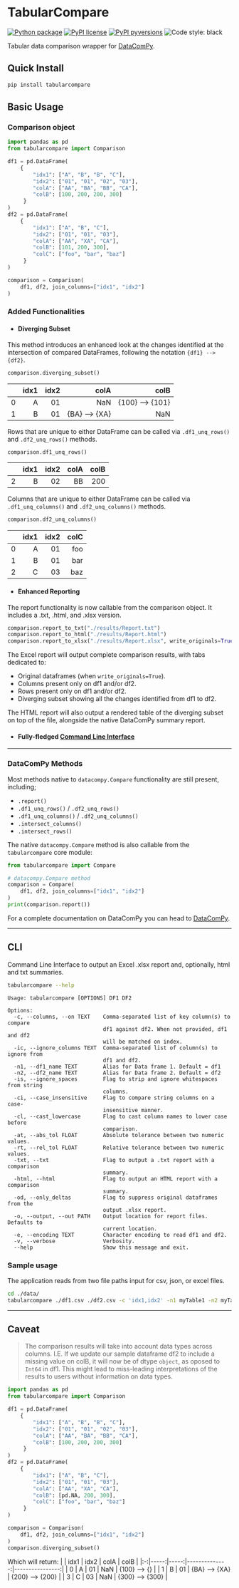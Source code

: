 # TabularCompare

[![Python package](https://github.com/erich-hs/tabularcompare/actions/workflows/python-package.yml/badge.svg)](https://github.com/erich-hs/tabularcompare/actions/workflows/python-package.yml) [![PyPI license](https://img.shields.io/pypi/l/tabularcompare)](https://pypi.python.org/pypi/tabularcompare/) [![PyPI pyversions](https://img.shields.io/pypi/pyversions/tabularcompare.svg)](https://img.shields.io/pypi/pyversions/tabularcompare) ![Code style: black](https://img.shields.io/badge/code%20style-black-000000.svg)

Tabular data comparison wrapper for [DataComPy](https://capitalone.github.io/datacompy/).

## Quick Install
```bash
pip install tabularcompare
```

## Basic Usage

### Comparison object
```python
import pandas as pd
from tabularcompare import Comparison

df1 = pd.DataFrame(
    {
        "idx1": ["A", "B", "B", "C"],
        "idx2": ["01", "01", "02", "03"],
        "colA": ["AA", "BA", "BB", "CA"],
        "colB": [100, 200, 200, 300]
     }
)
df2 = pd.DataFrame(
    {
        "idx1": ["A", "B", "C"],
        "idx2": ["01", "01", "03"],
        "colA": ["AA", "XA", "CA"],
        "colB": [101, 200, 300],
        "colC": ["foo", "bar", "baz"]
     }
)

comparison = Comparison(
    df1, df2, join_columns=["idx1", "idx2"]
)
```
### Added Functionalities
- #### Diverging Subset
This method introduces an enhanced look at the changes identified at the intersection of compared DataFrames, following the notation ```{df1} --> {df2}```.
```python
comparison.diverging_subset()
```
|   | idx1 | idx2 |          colA |            colB |
|:-:|-----:|-----:|--------------:|----------------:|
| 0 | A    | 01   | NaN           | {100} --> {101} |
| 1 | B    | 01   | {BA} --> {XA} | NaN             |

Rows that are unique to either DataFrame can be called via ```.df1_unq_rows()``` and ```.df2_unq_rows()``` methods.

```python
comparison.df1_unq_rows()
```
|   | idx1 | idx2 |	colA | colB |
|:-:|-----:|-----:|-----:|-----:|
| 2 |	B  |  02  |  BB  |	200 |

Columns that are unique to either DataFrame can be called via ```.df1_unq_columns()``` and ```.df2_unq_columns()``` methods.

```python
comparison.df2_unq_columns()
```
|   | idx1 | idx2 |	 colC |
|:-:|-----:|-----:|------:|
| 0 |	A  |  01  |  foo  |
| 1 |	B  |  01  |  bar  |
| 2 |	C  |  03  |  baz  |

- #### Enhanced Reporting
The report functionality is now callable from the comparison object. It includes a .txt, .html, and .xlsx version.
```python
comparison.report_to_txt("./results/Report.txt")
comparison.report_to_html("./results/Report.html")
comparison.report_to_xlsx("./results/Report.xlsx", write_originals=True)
```
The Excel report will output complete comparison results, with tabs dedicated to:
* Original dataframes (when ```write_originals=True```).
* Columns present only on df1 and/or df2.
* Rows present only on df1 and/or df2.
* Diverging subset showing all the changes identified from df1 to df2.

The HTML report will also output a rendered table of the diverging subset on top of the file, alongside the native DataComPy summary report.

- #### Fully-fledged [Command Line Interface](#CLI)
---
### DataComPy Methods
Most methods native to ```datacompy.Compare``` functionality are still present, including;
* ```.report()```
* ```.df1_unq_rows()``` / ```.df2_unq_rows()```
* ```.df1_unq_columns()``` / ```.df2_unq_columns()```
* ```.intersect_columns()```
* ```.intersect_rows()```

The native ```datacompy.Compare``` method is also callable from the ```tabularcompare``` core module:
```python
from tabularcompare import Compare

# datacompy.Compare method
comparison = Compare(
    df1, df2, join_columns=["idx1", "idx2"]
)
print(comparison.report())
```
For a complete documentation on DataComPy you can head to [DataComPy](https://capitalone.github.io/datacompy/).

-----
## CLI
Command Line Interface to output an Excel .xlsx report and, optionally, html and txt summaries.
```bash
tabularcompare --help
```

```
Usage: tabularcompare [OPTIONS] DF1 DF2

Options:
  -c, --columns, --on TEXT    Comma-separated list of key column(s) to compare
                              df1 against df2. When not provided, df1 and df2
                              will be matched on index.
  -ic, --ignore_columns TEXT  Comma-separated list of column(s) to ignore from
                              df1 and df2.
  -n1, --df1_name TEXT        Alias for Data frame 1. Default = df1
  -n2, --df2_name TEXT        Alias for Data frame 2. Default = df2
  -is, --ignore_spaces        Flag to strip and ignore whitespaces from string
                              columns.
  -ci, --case_insensitive     Flag to compare string columns on a case-
                              insensitive manner.
  -cl, --cast_lowercase       Flag to cast column names to lower case before
                              comparison.
  -at, --abs_tol FLOAT        Absolute tolerance between two numeric values.
  -rt, --rel_tol FLOAT        Relative tolerance between two numeric values.
  -txt, --txt                 Flag to output a .txt report with a comparison
                              summary.
  -html, --html               Flag to output an HTML report with a comparison
                              summary.
  -od, --only_deltas          Flag to suppress original dataframes from the
                              output .xlsx report.
  -o, --output, --out PATH    Output location for report files. Defaults to
                              current location.
  -e, --encoding TEXT         Character encoding to read df1 and df2.
  -v, --verbose               Verbosity.
  --help                      Show this message and exit.
```

### Sample usage
The application reads from two file paths input for csv, json, or excel files.
```bash
cd ./data/
tabularcompare ./df1.csv ./df2.csv -c 'idx1,idx2' -n1 myTable1 -n2 myTable2 -o ../results/
```

-----
## Caveat
> The comparison results will take into account data types across columns. I.E. If we update our sample dataframe df2 to include a missing value on colB, it will now be of dtype ```object```, as oposed to ```Int64``` in df1. This might lead to miss-leading interpretations of the results to users without information on data types.

```python
import pandas as pd
from tabularcompare import Comparison

df1 = pd.DataFrame(
    {
        "idx1": ["A", "B", "B", "C"],
        "idx2": ["01", "01", "02", "03"],
        "colA": ["AA", "BA", "BB", "CA"],
        "colB": [100, 200, 200, 300]
     }
)
df2 = pd.DataFrame(
    {
        "idx1": ["A", "B", "C"],
        "idx2": ["01", "01", "03"],
        "colA": ["AA", "XA", "CA"],
        "colB": [pd.NA, 200, 300],
        "colC": ["foo", "bar", "baz"]
     }
)

comparison = Comparison(
    df1, df2, join_columns=["idx1", "idx2"]
)
comparison.diverging_subset()
```
Which will return:
|   | idx1 | idx2 |          colA |            colB |
|:-:|-----:|-----:|--------------:|----------------:|
| 0 | A    | 01   | NaN           | {100} --> {}    |
| 1 | B    | 01   | {BA} --> {XA} | {200} --> {200} |
| 3 | C    | 03   | NaN           | {300} --> {300} |
